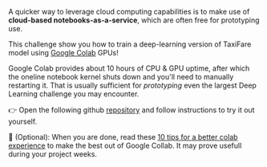 A quicker way to leverage cloud computing capabilities is to make use of **cloud-based notebooks-as-a-service**, which are often free for prototyping use.

This challenge show you how to train a deep-learning version of TaxiFare model using [Google Colab](https://colab.research.google.com/) GPUs!

Google Colab provides about 10 hours of CPU & GPU uptime, after which the oneline notebook kernel shuts down and you'll need to manually restarting it. That is usually sufficient for _prototyping_ even the largest Deep Learning challenge you may encounter.

👉 Open the following github [repository](https://github.com/lewagon/taxi-fare-deep) and follow instructions to try it out yourself.

🏁 (Optional): When you are done, read these [10 tips for a better colab experience](https://towardsdatascience.com/10-tips-for-a-better-google-colab-experience-33f8fe721b82) to make the best out of Google Collab. It may prove usefull during your project weeks.
